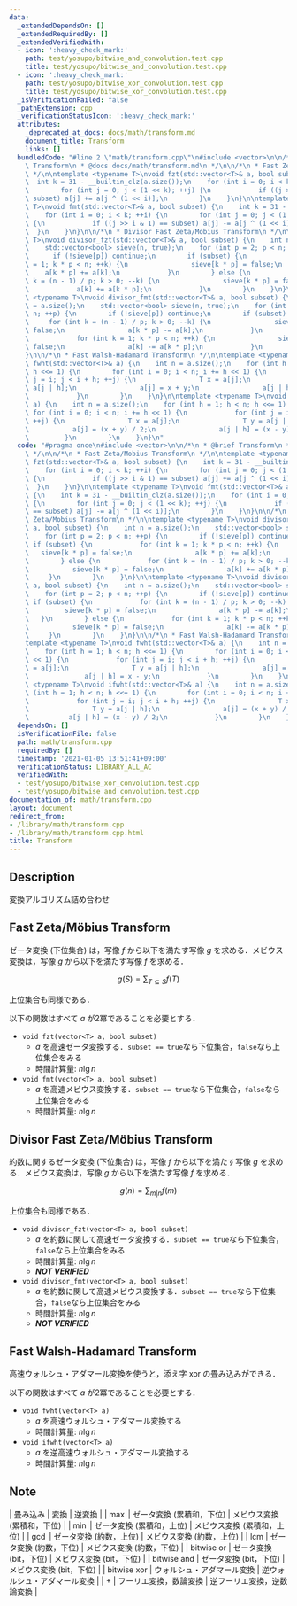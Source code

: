 ```yaml
---
data:
  _extendedDependsOn: []
  _extendedRequiredBy: []
  _extendedVerifiedWith:
  - icon: ':heavy_check_mark:'
    path: test/yosupo/bitwise_and_convolution.test.cpp
    title: test/yosupo/bitwise_and_convolution.test.cpp
  - icon: ':heavy_check_mark:'
    path: test/yosupo/bitwise_xor_convolution.test.cpp
    title: test/yosupo/bitwise_xor_convolution.test.cpp
  _isVerificationFailed: false
  _pathExtension: cpp
  _verificationStatusIcon: ':heavy_check_mark:'
  attributes:
    _deprecated_at_docs: docs/math/transform.md
    document_title: Transform
    links: []
  bundledCode: "#line 2 \"math/transform.cpp\"\n#include <vector>\n\n/*\n * @brief\
    \ Transform\n * @docs docs/math/transform.md\n */\n\n/*\n * Fast Zeta/Mobius Transform\n\
    \ */\n\ntemplate <typename T>\nvoid fzt(std::vector<T>& a, bool subset) {\n  \
    \  int k = 31 - __builtin_clz(a.size());\n    for (int i = 0; i < k; ++i) {\n\
    \        for (int j = 0; j < (1 << k); ++j) {\n            if ((j >> i & 1) ==\
    \ subset) a[j] += a[j ^ (1 << i)];\n        }\n    }\n}\n\ntemplate <typename\
    \ T>\nvoid fmt(std::vector<T>& a, bool subset) {\n    int k = 31 - __builtin_clz(a.size());\n\
    \    for (int i = 0; i < k; ++i) {\n        for (int j = 0; j < (1 << k); ++j)\
    \ {\n            if ((j >> i & 1) == subset) a[j] -= a[j ^ (1 << i)];\n      \
    \  }\n    }\n}\n\n/*\n * Divisor Fast Zeta/Mobius Transform\n */\n\ntemplate <typename\
    \ T>\nvoid divisor_fzt(std::vector<T>& a, bool subset) {\n    int n = a.size();\n\
    \    std::vector<bool> sieve(n, true);\n    for (int p = 2; p < n; ++p) {\n  \
    \      if (!sieve[p]) continue;\n        if (subset) {\n            for (int k\
    \ = 1; k * p < n; ++k) {\n                sieve[k * p] = false;\n            \
    \    a[k * p] += a[k];\n            }\n        } else {\n            for (int\
    \ k = (n - 1) / p; k > 0; --k) {\n                sieve[k * p] = false;\n    \
    \            a[k] += a[k * p];\n            }\n        }\n    }\n}\n\ntemplate\
    \ <typename T>\nvoid divisor_fmt(std::vector<T>& a, bool subset) {\n    int n\
    \ = a.size();\n    std::vector<bool> sieve(n, true);\n    for (int p = 2; p <\
    \ n; ++p) {\n        if (!sieve[p]) continue;\n        if (subset) {\n       \
    \     for (int k = (n - 1) / p; k > 0; --k) {\n                sieve[k * p] =\
    \ false;\n                a[k * p] -= a[k];\n            }\n        } else {\n\
    \            for (int k = 1; k * p < n; ++k) {\n                sieve[k * p] =\
    \ false;\n                a[k] -= a[k * p];\n            }\n        }\n    }\n\
    }\n\n/*\n * Fast Walsh-Hadamard Transform\n */\n\ntemplate <typename T>\nvoid\
    \ fwht(std::vector<T>& a) {\n    int n = a.size();\n    for (int h = 1; h < n;\
    \ h <<= 1) {\n        for (int i = 0; i < n; i += h << 1) {\n            for (int\
    \ j = i; j < i + h; ++j) {\n                T x = a[j];\n                T y =\
    \ a[j | h];\n                a[j] = x + y;\n                a[j | h] = x - y;\n\
    \            }\n        }\n    }\n}\n\ntemplate <typename T>\nvoid ifwht(std::vector<T>&\
    \ a) {\n    int n = a.size();\n    for (int h = 1; h < n; h <<= 1) {\n       \
    \ for (int i = 0; i < n; i += h << 1) {\n            for (int j = i; j < i + h;\
    \ ++j) {\n                T x = a[j];\n                T y = a[j | h];\n     \
    \           a[j] = (x + y) / 2;\n                a[j | h] = (x - y) / 2;\n   \
    \         }\n        }\n    }\n}\n"
  code: "#pragma once\n#include <vector>\n\n/*\n * @brief Transform\n * @docs docs/math/transform.md\n\
    \ */\n\n/*\n * Fast Zeta/Mobius Transform\n */\n\ntemplate <typename T>\nvoid\
    \ fzt(std::vector<T>& a, bool subset) {\n    int k = 31 - __builtin_clz(a.size());\n\
    \    for (int i = 0; i < k; ++i) {\n        for (int j = 0; j < (1 << k); ++j)\
    \ {\n            if ((j >> i & 1) == subset) a[j] += a[j ^ (1 << i)];\n      \
    \  }\n    }\n}\n\ntemplate <typename T>\nvoid fmt(std::vector<T>& a, bool subset)\
    \ {\n    int k = 31 - __builtin_clz(a.size());\n    for (int i = 0; i < k; ++i)\
    \ {\n        for (int j = 0; j < (1 << k); ++j) {\n            if ((j >> i & 1)\
    \ == subset) a[j] -= a[j ^ (1 << i)];\n        }\n    }\n}\n\n/*\n * Divisor Fast\
    \ Zeta/Mobius Transform\n */\n\ntemplate <typename T>\nvoid divisor_fzt(std::vector<T>&\
    \ a, bool subset) {\n    int n = a.size();\n    std::vector<bool> sieve(n, true);\n\
    \    for (int p = 2; p < n; ++p) {\n        if (!sieve[p]) continue;\n       \
    \ if (subset) {\n            for (int k = 1; k * p < n; ++k) {\n             \
    \   sieve[k * p] = false;\n                a[k * p] += a[k];\n            }\n\
    \        } else {\n            for (int k = (n - 1) / p; k > 0; --k) {\n     \
    \           sieve[k * p] = false;\n                a[k] += a[k * p];\n       \
    \     }\n        }\n    }\n}\n\ntemplate <typename T>\nvoid divisor_fmt(std::vector<T>&\
    \ a, bool subset) {\n    int n = a.size();\n    std::vector<bool> sieve(n, true);\n\
    \    for (int p = 2; p < n; ++p) {\n        if (!sieve[p]) continue;\n       \
    \ if (subset) {\n            for (int k = (n - 1) / p; k > 0; --k) {\n       \
    \         sieve[k * p] = false;\n                a[k * p] -= a[k];\n         \
    \   }\n        } else {\n            for (int k = 1; k * p < n; ++k) {\n     \
    \           sieve[k * p] = false;\n                a[k] -= a[k * p];\n       \
    \     }\n        }\n    }\n}\n\n/*\n * Fast Walsh-Hadamard Transform\n */\n\n\
    template <typename T>\nvoid fwht(std::vector<T>& a) {\n    int n = a.size();\n\
    \    for (int h = 1; h < n; h <<= 1) {\n        for (int i = 0; i < n; i += h\
    \ << 1) {\n            for (int j = i; j < i + h; ++j) {\n                T x\
    \ = a[j];\n                T y = a[j | h];\n                a[j] = x + y;\n  \
    \              a[j | h] = x - y;\n            }\n        }\n    }\n}\n\ntemplate\
    \ <typename T>\nvoid ifwht(std::vector<T>& a) {\n    int n = a.size();\n    for\
    \ (int h = 1; h < n; h <<= 1) {\n        for (int i = 0; i < n; i += h << 1) {\n\
    \            for (int j = i; j < i + h; ++j) {\n                T x = a[j];\n\
    \                T y = a[j | h];\n                a[j] = (x + y) / 2;\n      \
    \          a[j | h] = (x - y) / 2;\n            }\n        }\n    }\n}"
  dependsOn: []
  isVerificationFile: false
  path: math/transform.cpp
  requiredBy: []
  timestamp: '2021-01-05 13:51:41+09:00'
  verificationStatus: LIBRARY_ALL_AC
  verifiedWith:
  - test/yosupo/bitwise_xor_convolution.test.cpp
  - test/yosupo/bitwise_and_convolution.test.cpp
documentation_of: math/transform.cpp
layout: document
redirect_from:
- /library/math/transform.cpp
- /library/math/transform.cpp.html
title: Transform
---
```

## Description

変換アルゴリズム詰め合わせ

## Fast Zeta/Möbius Transform

ゼータ変換 (下位集合) は，写像 $f$ から以下を満たす写像 $g$ を求める．メビウス変換は，写像 $g$ から以下を満たす写像 $f$ を求める．

$$
g(S) = \sum_{T \subseteq S} f(T)
$$

上位集合も同様である．

以下の関数はすべて $a$ が2冪であることを必要とする．

- `void fzt(vector<T> a, bool subset)`
    - $a$ を高速ゼータ変換する．`subset == true`なら下位集合，`false`なら上位集合をみる
    - 時間計算量: $n\lg n$
- `void fmt(vector<T> a, bool subset)`
    - $a$ を高速メビウス変換する．`subset == true`なら下位集合，`false`なら上位集合をみる
    - 時間計算量: $n\lg n$

## Divisor Fast Zeta/Möbius Transform

約数に関するゼータ変換 (下位集合) は，写像 $f$ から以下を満たす写像 $g$ を求める．メビウス変換は，写像 $g$ から以下を満たす写像 $f$ を求める．

$$
g(n) = \sum_{m | n} f(m)
$$

上位集合も同様である．

- `void divisor_fzt(vector<T> a, bool subset)`
    - $a$ を約数に関して高速ゼータ変換する．`subset == true`なら下位集合，`false`なら上位集合をみる
    - 時間計算量: $n\lg n$
    - ***NOT VERIFIED***
- `void divisor_fmt(vector<T> a, bool subset)`
    - $a$ を約数に関して高速メビウス変換する．`subset == true`なら下位集合，`false`なら上位集合をみる
    - 時間計算量: $n\lg n$
    - ***NOT VERIFIED***

## Fast Walsh-Hadamard Transform

高速ウォルシュ・アダマール変換を使うと，添え字 xor の畳み込みができる．

以下の関数はすべて $a$ が2冪であることを必要とする．

- `void fwht(vector<T> a)`
    - $a$ を高速ウォルシュ・アダマール変換する
    - 時間計算量: $n\lg n$
- `void ifwht(vector<T> a)`
    - $a$ を逆高速ウォルシュ・アダマール変換する
    - 時間計算量: $n\lg n$


## Note

| 畳み込み | 変換 | 逆変換 |
| $\max$ | ゼータ変換 (累積和，下位) | メビウス変換 (累積和，下位) |
| $\min$ | ゼータ変換 (累積和，上位) | メビウス変換 (累積和，上位) |
| $\gcd$ | ゼータ変換 (約数，上位) | メビウス変換 (約数，上位) |
| $\mathrm{lcm}$ | ゼータ変換 (約数，下位) | メビウス変換 (約数，下位) |
| $\mathrm{bitwise\ or}$ | ゼータ変換 (bit，下位) | メビウス変換 (bit，下位) |
| $\mathrm{bitwise\ and}$ | ゼータ変換 (bit，下位) | メビウス変換 (bit，下位) |
| $\mathrm{bitwise\ xor}$ | ウォルシュ・アダマール変換 | 逆ウォルシュ・アダマール変換 |
| $+$ | フーリエ変換，数論変換 | 逆フーリエ変換，逆数論変換 |




